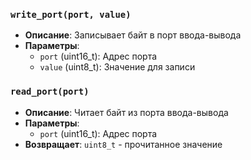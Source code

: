 ### `write_port(port, value)`
- **Описание**: Записывает байт в порт ввода-вывода
- **Параметры**:
  - `port` (uint16_t): Адрес порта
  - `value` (uint8_t): Значение для записи

### `read_port(port)`
- **Описание**: Читает байт из порта ввода-вывода
- **Параметры**: 
  - `port` (uint16_t): Адрес порта
- **Возвращает**: `uint8_t` - прочитанное значение
